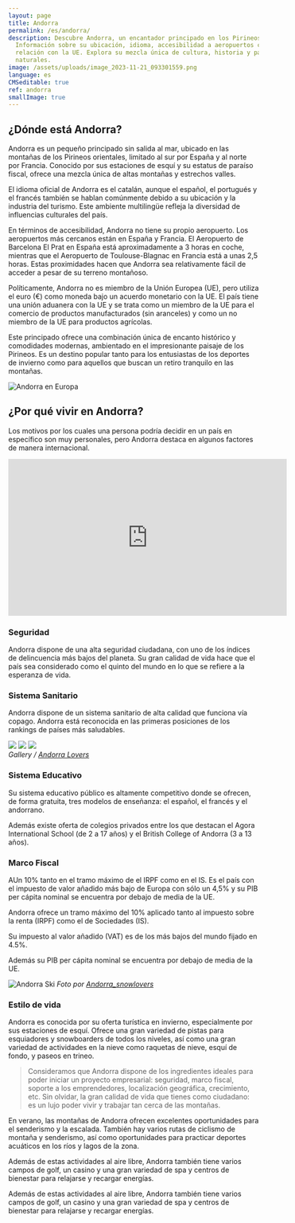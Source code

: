 ```yaml
---
layout: page
title: Andorra
permalink: /es/andorra/
description: Descubre Andorra, un encantador principado en los Pirineos.
  Información sobre su ubicación, idioma, accesibilidad a aeropuertos cercanos y
  relación con la UE. Explora su mezcla única de cultura, historia y paisajes
  naturales.
image: /assets/uploads/image_2023-11-21_093301559.png
language: es
CMSeditable: true
ref: andorra
smallImage: true
---
```

## ¿Dónde está Andorra?

Andorra es un pequeño principado sin salida al mar, ubicado en las montañas de los Pirineos orientales, limitado al sur por España y al norte por Francia. Conocido por sus estaciones de esquí y su estatus de paraíso fiscal, ofrece una mezcla única de altas montañas y estrechos valles.

El idioma oficial de Andorra es el catalán, aunque el español, el portugués y el francés también se hablan comúnmente debido a su ubicación y la industria del turismo. Este ambiente multilingüe refleja la diversidad de influencias culturales del país.

En términos de accesibilidad, Andorra no tiene su propio aeropuerto. Los aeropuertos más cercanos están en España y Francia. El Aeropuerto de Barcelona El Prat en España está aproximadamente a 3 horas en coche, mientras que el Aeropuerto de Toulouse-Blagnac en Francia está a unas 2,5 horas. Estas proximidades hacen que Andorra sea relativamente fácil de acceder a pesar de su terreno montañoso.

Políticamente, Andorra no es miembro de la Unión Europea (UE), pero utiliza el euro (€) como moneda bajo un acuerdo monetario con la UE. El país tiene una unión aduanera con la UE y se trata como un miembro de la UE para el comercio de productos manufacturados (sin aranceles) y como un no miembro de la UE para productos agrícolas.

Este principado ofrece una combinación única de encanto histórico y comodidades modernas, ambientado en el impresionante paisaje de los Pirineos. Es un destino popular tanto para los entusiastas de los deportes de invierno como para aquellos que buscan un retiro tranquilo en las montañas.



![Andorra en Europa](/assets/uploads/image_2023-11-21_093020663.png "Dónde está Andorra")

## ¿Por qué vivir en Andorra?

Los motivos por los cuales una persona podría decidir en un país en específico son muy personales, pero Andorra destaca en algunos factores de manera internacional.

<p><iframe width="560" height="315" src="https://www.youtube.com/embed/3HxIbYWfuFg" title="YouTube video player" frameborder="0" allow="accelerometer; autoplay; clipboard-write; encrypted-media; gyroscope; picture-in-picture; web-share" allowfullscreen></iframe></p>

### S﻿eguridad

Andorra dispone de una alta seguridad ciudadana, con uno de los índices de delincuencia más bajos del planeta. Su gran calidad de vida hace que el país sea considerado como el quinto del mundo en lo que se refiere a la esperanza de vida.

### S﻿istema Sanitario

A﻿ndorra dispone de un sistema sanitario de alta calidad que funciona vía copago. Andorra está reconocida en las primeras posiciones de los rankings de países más saludables.

<div class="gallery-box">
  <div class="gallery">
    <img src="/images/andorra/andorra-night.jpg" loading="lazy">
    <img src="/images/andorra/atumn.jpg" loading="lazy">
    <img src="/images/andorra/andorra-winter.jpg" loading="lazy">
  </div>
  <em>Gallery / <a href="https://www.instagram.com/andorralovers/" target="_blank">Andorra Lovers</a></em>
</div>

### S﻿istema Educativo

Su sistema educativo público es altamente competitivo donde se ofrecen, de forma gratuita, tres modelos de enseñanza: el español, el francés y el andorrano.

A﻿demás existe oferta de colegios privados entre los que destacan el Agora International School (de 2 a 17 años)  y el British College of Andorra (3 a 13 años).

### M﻿arco Fiscal

AUn 10% tanto en el tramo máximo de
el IRPF como en el IS. Es el país con
el impuesto de valor añadido más bajo
de Europa con sólo un 4,5% y su
PIB per cápita nominal se encuentra por
debajo de media de la UE.

A﻿ndorra ofrece un tramo máximo del 10% aplicado tanto al impuesto sobre la renta (IRPF) como el de Sociedades (IS).

Su impuesto al valor añadido (VAT) es de los más bajos del mundo fijado en 4.5%.

A﻿demás su PIB per cápita nominal se encuentra por debajo de media de la UE.

![Andorra Ski](https://summit-advisors.netlify.app/images/andorra/andorra-skii.jpg)
*Foto por [Andorra_snowlovers](https://www.instagram.com/andorra_snowlovers/)*

### E﻿stilo de vida

Andorra es conocida por su oferta turística en invierno, especialmente por sus estaciones de esquí. Ofrece una gran variedad de pistas para esquiadores y snowboarders de todos los niveles, así como una gran variedad de actividades en la nieve como raquetas de nieve, esquí de fondo, y paseos en trineo.

> Consideramos que Andorra dispone de los ingredientes ideales para poder iniciar un proyecto empresarial: seguridad, marco fiscal, soporte a los emprendedores, localización geográfica, crecimiento, etc. Sin olvidar, la gran calidad de vida que tienes como ciudadano: es un lujo poder vivir y trabajar tan cerca de las montañas.

En verano, las montañas de Andorra ofrecen excelentes oportunidades para el senderismo y la escalada. También hay varios rutas de ciclismo de montaña y senderismo, así como oportunidades para practicar deportes acuáticos en los ríos y lagos de la zona.

Además de estas actividades al aire libre, Andorra también tiene varios campos de golf, un casino y una gran variedad de spa y centros de bienestar para relajarse y recargar energías.

Además de estas actividades al aire libre, Andorra también tiene varios campos de golf, un casino y una gran variedad de spa y centros de bienestar para relajarse y recargar energías.